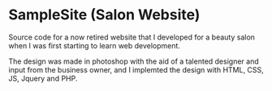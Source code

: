 # SampleSite (Salon Website)
Source code for a now retired website that I developed for a beauty salon when I was first starting to learn web development.

The design was made in photoshop with the aid of a talented designer and input from the business owner, and I implemted the design with HTML, CSS, JS, Jquery and PHP.


